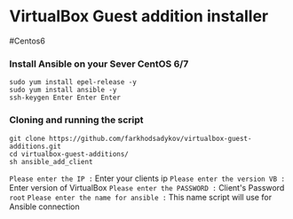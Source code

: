 # VirtualBox Guest addition installer 
#Centos6

### Install Ansible on your Sever CentOS 6/7 

``` Make sure you have connection 
sudo yum install epel-release -y 
sudo yum install ansible -y 
ssh-keygen Enter Enter Enter 
```

### Cloning and running the script 
```
git clone https://github.com/farkhodsadykov/virtualbox-guest-additions.git
cd virtualbox-guest-additions/
sh ansible_add_client
```

`Please enter the IP :` Enter your clients ip
`Please enter the version VB :` Enter version of VirtualBox
`Please enter the PASSWORD :` Client's Password `root`
`Please enter the name for ansible :` This name script will use for Ansible connection 


